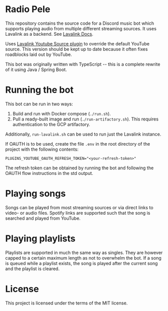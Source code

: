 # Radio Pele

This repository contains the source code for a Discord music bot which supports playing audio from multiple different
streaming sources. It uses Lavalink as a backend. See [Lavalink Docs](https://lavalink.dev).

Uses [Lavalink Youtube Source plugin](https://github.com/lavalink-devs/youtube-source) to override the default YouTube
source. This version should be kept up to date because it often fixes roadblocks laid out by YouTube.

This bot was originally written with TypeScript -- this is a complete rewrite of it using Java / Spring Boot.

# Running the bot

This bot can be run in two ways:

1. Build and run with Docker compose (`./run.sh`).
2. Pull a ready-built image and run (`./run-artifactory.sh`). This requires authentication to the GCP artifactory.

Additionally, `run-lavalink.sh` can be used to run just the Lavalink instance.

If OAUTH is to be used, create the file `.env` in the root directory of the project with the following
contents:

```dotenv
PLUGINS_YOUTUBE_OAUTH_REFRESH_TOKEN="<your-refresh-token>"
```

The refresh token can be obtained by running the bot and following the OAUTH flow instructions in the std output.

# Playing songs

Songs can be played from most streaming sources or via direct links to video- or audio files.
Spotify links are supported such that the song is searched and played from YouTube.

# Playing playlists

Playlists are supported in much the same way as singles. They are however capped to a certain maximum length as not to
overwhelm the bot. If a song is queued while a playlist exists, the song is played after the current song and the
playlist is cleared.

# License

This project is licensed under the terms of the MIT license.
